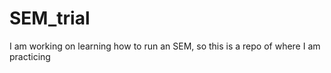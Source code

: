 # SEM_trial
I am working on learning how to run an SEM, so this is a repo of where I am practicing 

